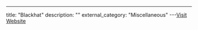 ---
title: "Blackhat"
description: ""
external_category: "Miscellaneous"
---[Visit Website](https://www.youtube.com/user/BlackHatOfficialYT)


